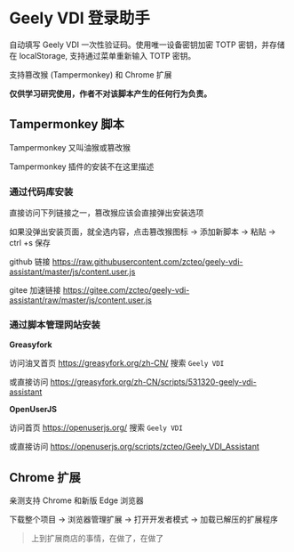 # Geely VDI 登录助手

自动填写 Geely VDI 一次性验证码。使用唯一设备密钥加密 TOTP 密钥，并存储在 localStorage, 支持通过菜单重新输入 TOTP 密钥。

支持篡改猴 (Tampermonkey) 和 Chrome 扩展

**仅供学习研究使用，作者不对该脚本产生的任何行为负责。**

## Tampermonkey 脚本

Tampermonkey 又叫油猴或篡改猴

Tampermonkey 插件的安装不在这里描述

### 通过代码库安装

直接访问下列链接之一，篡改猴应该会直接弹出安装选项

如果没弹出安装页面，就全选内容，点击篡改猴图标 -> 添加新脚本 -> 粘贴 -> ctrl +s 保存

github 链接 <https://raw.githubusercontent.com/zcteo/geely-vdi-assistant/master/js/content.user.js>

gitee 加速链接 <https://gitee.com/zcteo/geely-vdi-assistant/raw/master/js/content.user.js>

### 通过脚本管理网站安装

**Greasyfork**

访问油叉首页 <https://greasyfork.org/zh-CN/> 搜索 `Geely VDI`

或直接访问 <https://greasyfork.org/zh-CN/scripts/531320-geely-vdi-assistant>

**OpenUserJS**

访问首页 <https://openuserjs.org/> 搜索 `Geely VDI`

或直接访问 <https://openuserjs.org/scripts/zcteo/Geely_VDI_Assistant>

## Chrome 扩展

亲测支持 Chrome 和新版 Edge 浏览器

下载整个项目 -> 浏览器管理扩展 -> 打开开发者模式 -> 加载已解压的扩展程序

> 上到扩展商店的事情，在做了，在做了
